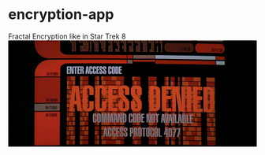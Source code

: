 # encryption-app
Fractal Encryption like in Star Trek 8
![Fraktaler Verschlüsselungscode](Fraktaler_Verschluesselungscode.jpg)

